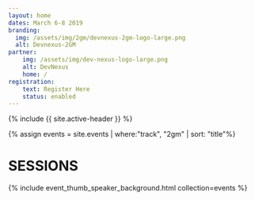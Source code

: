 ```yaml
---
layout: home
dates: March 6-8 2019
branding:
  img: /assets/img/2gm/devnexus-2gm-logo-large.png
  alt: Devnexus-2GM
partner:
    img: /assets/img/dev-nexus-logo-large.png
    alt: DevNexus
    home: /
registration:
    text: Register Here
    status: enabled
---
```

{% include {{ site.active-header }} %}

{% assign events = site.events | where:"track", "2gm" | sort: "title"%}
<div class="row">
<div class="xs-offset-1">
<h1 class="featured-header">SESSIONS</h1>
{% include event_thumb_speaker_background.html collection=events %}
</div>
</div>
</div>
